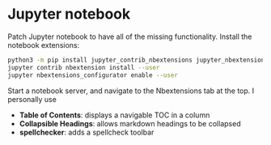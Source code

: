 # Jupyter notebook

Patch Jupyter notebook to have all of the missing functionality. Install the notebook extensions:
```bash
python3 -m pip install jupyter_contrib_nbextensions jupyter_nbextensions_configurator
jupyter contrib nbextension install --user
jupyter nbextensions_configurator enable --user
```

Start a notebook server, and navigate to the Nbextensions tab at the top. I personally use

- **Table of Contents**: displays a navigable TOC in a column
- **Collapsible Headings**: allows markdown headings to be collapsed
- **spellchecker**: adds a spellcheck toolbar
